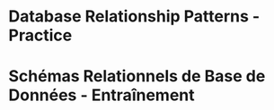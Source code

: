# Database Relationship Patterns - Practice
# Schémas Relationnels de Base de Données - Entraînement
